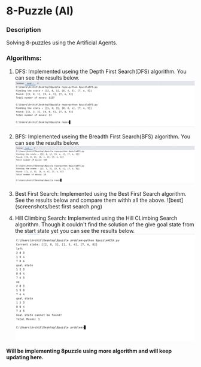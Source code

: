 # 8-Puzzle (AI)

### Description
Solving 8-puzzles using the Artificial Agents.

### Algorithms:
1. DFS:
Implemented useing the Depth First Search(DFS) algorithm. You can see the results below.
![DFS](screenshots/DFS.png)

2. BFS:
Implemented useing the Breadth First Search(BFS) algorithm. You can see the results below.
![BFS](screenshots/BFS.png)

3. Best First Search:
Implemented using the Best First Search algorithm. See the results below and compare them withh all the above.
![best](screenshots/best first search.png)
   
4. Hill Climbing Search:
Implemented using the Hill CLimbing Search algorithm. Though it couldn't find the solution of the give goal state from the start state yet you can see the results below.
![HCSA](screenshots/HCSA.png)
   
**Will be implementing 8puzzle using more algorithm and will keep updating here.**